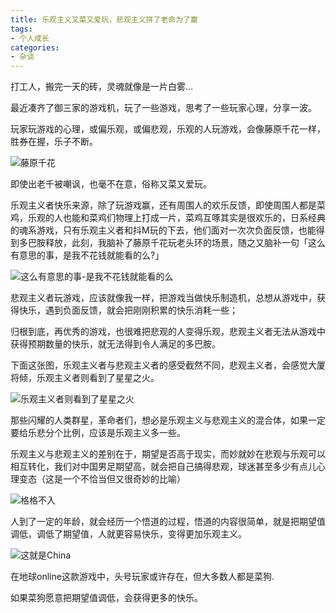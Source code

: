 ```yaml
---
title: 乐观主义又菜又爱玩，悲观主义拼了老命为了赢 
tags:
- 个人成长
categories:
- 杂谈
---
```


打工人，搬完一天的砖，灵魂就像是一片白雾...

最近凑齐了御三家的游戏机，玩了一些游戏，思考了一些玩家心理，分享一波。

玩家玩游戏的心理，或偏乐观，或偏悲观，乐观的人玩游戏，会像藤原千花一样，胜券在握，乐子不断。

![藤原千花](https://cdn.fangyuanxiaozhan.com/assets/16574450624158CtfcEDk.png)

即使出老千被嘲讽，也毫不在意，俗称又菜又爱玩。

乐观主义者快乐来源，除了玩游戏赢，还有周围人的欢乐反馈，即使周围人都是菜鸡，乐观的人也能和菜鸡们物理上打成一片，菜鸡互啄其实是很欢乐的，日系经典的魂系游戏，只有乐观主义者和抖M玩的下去，他们面对一次次负面反馈，也能得到多巴胺释放，此刻，我脑补了藤原千花玩老头环的场景，随之又脑补一句「这么有意思的事，是我不花钱就能看的么?」

![这么有意思的事-是我不花钱就能看的么](https://cdn.fangyuanxiaozhan.com/assets/1657445110663Cx7pRRwX.png)

悲观主义者玩游戏，应该就像我一样，把游戏当做快乐制造机，总想从游戏中，获得快乐，遇到负面反馈，就会把刚刚积累的快乐消耗一些；



归根到底，再优秀的游戏，也很难把悲观的人变得乐观，悲观主义者无法从游戏中获得预期数量的快乐，就无法得到令人满足的多巴胺。



下面这张图，乐观主义者与悲观主义者的感受截然不同，悲观主义者，会感觉大厦将倾，乐观主义者则看到了星星之火。

![乐观主义者则看到了星星之火](https://cdn.fangyuanxiaozhan.com/assets/16574451427818K1pkCSS.png)

那些闪耀的人类群星，革命者们，想必是乐观主义与悲观主义的混合体，如果一定要给乐悲分个比例，应该是乐观主义多一些。


​
乐观主义与悲观主义的差别在于，期望是否高于现实，而妙就妙在悲观与乐观可以相互转化，我们对中国男足期望高，就会把自己搞得悲观，球迷甚至多少有点儿心理变态（这是一个不恰当但又很奇妙的比喻）

![格格不入](https://cdn.fangyuanxiaozhan.com/assets/1657445177798D26PXYQE.png)

人到了一定的年龄，就会经历一个悟道的过程，悟道的内容很简单，就是把期望值调低，调低了期望值，人就更容易快乐，变得更加乐观主义。

![这就是China](https://cdn.fangyuanxiaozhan.com/assets/1657445230494Te21eQG6.png)

在地球online这款游戏中，头号玩家或许存在，但大多数人都是菜狗.

如果菜狗愿意把期望值调低，会获得更多的快乐。